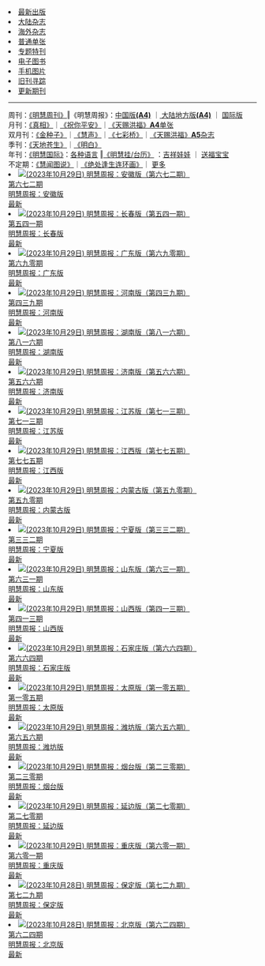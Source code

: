 <li><a href="/display.aspx?category_id=8">最新出版</a></li>
<li><a href="/category.aspx?category=mainland">大陆杂志</a></li>
<li><a href="/category.aspx?category=overseas">海外杂志</a></li>
<li><a href="/display.aspx?category_id=4&guige_id=3">普通单张</a></li>
<li><a href="/category.aspx?category=zhuanti">专题特刊</a></li>
<li><a href="/display.aspx?category_id=6&meijie_id=2">电子图书</a></li>
<li><a href="/display.aspx?qikan_type_id=11075">手机图片</a></li>
<li><a href="/display.aspx?category_id=5&zhouqi_id=6">旧刊寻踪</a></li>
<li><a href="/UpdatedArticles.aspx">更新期刊</a></li>

<hr />
<div><span>周刊：</span><span><a href="/display.aspx?qikan_type_id=5179">《明慧周刊》</a></span>‖<span>《明慧周报》</span>：<span><a href="/display.aspx?qikan_type_id=5178">中国版<b>(A4)</b></a> </span>
｜<span><a href="mainland.aspx"> 大陆地方版<b>(A4)</b></a> </span>
｜<span> <a href="/display.aspx?qikan_type_id=5151">国际版</a></span></div>
<div><span>月刊：</span><span><a href="/display.aspx?qikan_type_id=5240">《真相》</a></span>｜<span><a href="/display.aspx?qikan_type_id=11182">《祝你平安》</a></span>｜<span><a href="/display.aspx?qikan_type_id=5360&keyword=单张&contain=true">《天赐洪福》<b>A4</b>单张</a></span></div>
<div><span>双月刊：</span><span><a href="/display.aspx?qikan_type_id=7500">《金种子》</a></span>｜<span><a href="/display.aspx?qikan_type_id=5638">《慧声》</a></span>｜<span><a href="/display.aspx?qikan_type_id=7268">《七彩桥》</a></span>｜<span><a href="/display.aspx?qikan_type_id=5360&keyword=单张&contain=false">《天赐洪福》<b>A5</b>杂志</a> </span></div>
<div><span>季刊：</span><span><a href="/display.aspx?qikan_type_id=5139">《天地苍生》</a></span>｜<span><a href="/display.aspx?qikan_type_id=5140">《明白》</a></span></div>
<div><span>年刊：</span><span><a href="/display.aspx?qikan_type_id=10922">《明慧国际》</a></span>：<span><a href="/display.aspx?qikan_type_id=10922">各种语言</a> </span>
‖<span><a href="/display.aspx?category_id=6&meijie_id=3">《明慧挂/台历》</a> </span>：<span><a href="/display.aspx?category_id=6&meijie_id=3&keyword=吉祥娃娃">吉祥娃娃</a> </span>
｜<span> <a href="/display.aspx?category_id=6&meijie_id=3&keyword=送福宝宝">送福宝宝</a> </span></div>
<div><span>不定期：</span><span><a href="/display.aspx?qikan_type_id=11185">《慧闻图说》</a></span>｜<span><a href="/display.aspx?qikan_type_id=11131">《绝处逢生连环画》</a></span>｜<span> <a href="/display.aspx?category_id=6&meijie_id=3&keyword=other">更多</a> </span></div>




<li><a href="/qikan.aspx?id=210645" title="明慧周报：安徽版（第六七二期） ">
<img alt="(2023年10月29日) 明慧周报：安徽版（第六七二期） " src="https://qikan.minghui.org/mhqkpage/qikanimage/2023/10/28/mhzb_anhui_672_pdf-cover.png" />
<div class="annotation_over_cover_image">第六七二期</div>
<div class="annotation_over_cover_image_text">明慧周报：安徽版 </div>
<div class="annotation_background_wrapper_orange_strip"><span class="annotation_over_cover_image_orange_strip">最新</span></div>
</a></li>

<li><a href="/qikan.aspx?id=210644" title="明慧周报：长春版（第五四一期） ">
<img alt="(2023年10月29日) 明慧周报：长春版（第五四一期） " src="https://qikan.minghui.org/mhqkpage/qikanimage/2023/10/28/mhzb_changchun_541_pdf-cover.png" />
<div class="annotation_over_cover_image">第五四一期</div>
<div class="annotation_over_cover_image_text">明慧周报：长春版 </div>
<div class="annotation_background_wrapper_orange_strip"><span class="annotation_over_cover_image_orange_strip">最新</span></div>
</a></li>

<li><a href="/qikan.aspx?id=210642" title="明慧周报：广东版（第六九零期） ">
<img alt="(2023年10月29日) 明慧周报：广东版（第六九零期） " src="https://qikan.minghui.org/mhqkpage/qikanimage/2023/10/28/mhzb_guangdong_690_pdf-cover.png" />
<div class="annotation_over_cover_image">第六九零期</div>
<div class="annotation_over_cover_image_text">明慧周报：广东版 </div>
<div class="annotation_background_wrapper_orange_strip"><span class="annotation_over_cover_image_orange_strip">最新</span></div>
</a></li>

<li><a href="/qikan.aspx?id=210641" title="明慧周报：河南版（第四三九期） ">
<img alt="(2023年10月29日) 明慧周报：河南版（第四三九期） " src="https://qikan.minghui.org/mhqkpage/qikanimage/2023/10/28/mhzb_henan_439_pdf-cover.png" />
<div class="annotation_over_cover_image">第四三九期</div>
<div class="annotation_over_cover_image_text">明慧周报：河南版 </div>
<div class="annotation_background_wrapper_orange_strip"><span class="annotation_over_cover_image_orange_strip">最新</span></div>
</a></li>

<li><a href="/qikan.aspx?id=210640" title="明慧周报：湖南版（第八一六期） ">
<img alt="(2023年10月29日) 明慧周报：湖南版（第八一六期） " src="https://qikan.minghui.org/mhqkpage/qikanimage/2023/10/28/mhzb_hunan_816_pdf-cover.png" />
<div class="annotation_over_cover_image">第八一六期</div>
<div class="annotation_over_cover_image_text">明慧周报：湖南版 </div>
<div class="annotation_background_wrapper_orange_strip"><span class="annotation_over_cover_image_orange_strip">最新</span></div>
</a></li>

<li><a href="/qikan.aspx?id=210637" title="明慧周报：济南版（第五六六期） ">
<img alt="(2023年10月29日) 明慧周报：济南版（第五六六期） " src="https://qikan.minghui.org/mhqkpage/qikanimage/2023/10/28/mhzb_jinan_566_pdf-cover.png" />
<div class="annotation_over_cover_image">第五六六期</div>
<div class="annotation_over_cover_image_text">明慧周报：济南版 </div>
<div class="annotation_background_wrapper_orange_strip"><span class="annotation_over_cover_image_orange_strip">最新</span></div>
</a></li>

<li><a href="/qikan.aspx?id=210639" title="明慧周报：江苏版（第七一三期） ">
<img alt="(2023年10月29日) 明慧周报：江苏版（第七一三期） " src="https://qikan.minghui.org/mhqkpage/qikanimage/2023/10/28/mhzb_jiangsu_713_pdf-cover.png" />
<div class="annotation_over_cover_image">第七一三期</div>
<div class="annotation_over_cover_image_text">明慧周报：江苏版 </div>
<div class="annotation_background_wrapper_orange_strip"><span class="annotation_over_cover_image_orange_strip">最新</span></div>
</a></li>

<li><a href="/qikan.aspx?id=210638" title="明慧周报：江西版（第七七五期） ">
<img alt="(2023年10月29日) 明慧周报：江西版（第七七五期） " src="https://qikan.minghui.org/mhqkpage/qikanimage/2023/10/28/mhzb_jiangxi_775_pdf-cover.png" />
<div class="annotation_over_cover_image">第七七五期</div>
<div class="annotation_over_cover_image_text">明慧周报：江西版 </div>
<div class="annotation_background_wrapper_orange_strip"><span class="annotation_over_cover_image_orange_strip">最新</span></div>
</a></li>

<li><a href="/qikan.aspx?id=210636" title="明慧周报：内蒙古版（第五九零期） ">
<img alt="(2023年10月29日) 明慧周报：内蒙古版（第五九零期） " src="https://qikan.minghui.org/mhqkpage/qikanimage/2023/10/28/mhzb_neimenggu_590_pdf-cover.png" />
<div class="annotation_over_cover_image">第五九零期</div>
<div class="annotation_over_cover_image_text">明慧周报：内蒙古版 </div>
<div class="annotation_background_wrapper_orange_strip"><span class="annotation_over_cover_image_orange_strip">最新</span></div>
</a></li>

<li><a href="/qikan.aspx?id=210635" title="明慧周报：宁夏版（第三三二期） ">
<img alt="(2023年10月29日) 明慧周报：宁夏版（第三三二期） " src="https://qikan.minghui.org/mhqkpage/qikanimage/2023/10/28/mhzb_ningxia_332_pdf-cover.png" />
<div class="annotation_over_cover_image">第三三二期</div>
<div class="annotation_over_cover_image_text">明慧周报：宁夏版 </div>
<div class="annotation_background_wrapper_orange_strip"><span class="annotation_over_cover_image_orange_strip">最新</span></div>
</a></li>

<li><a href="/qikan.aspx?id=210634" title="明慧周报：山东版（第六三一期） ">
<img alt="(2023年10月29日) 明慧周报：山东版（第六三一期） " src="https://qikan.minghui.org/mhqkpage/qikanimage/2023/10/28/mhzb_shandong_631_pdf-cover.png" />
<div class="annotation_over_cover_image">第六三一期</div>
<div class="annotation_over_cover_image_text">明慧周报：山东版 </div>
<div class="annotation_background_wrapper_orange_strip"><span class="annotation_over_cover_image_orange_strip">最新</span></div>
</a></li>

<li><a href="/qikan.aspx?id=210633" title="明慧周报：山西版（第四一三期） ">
<img alt="(2023年10月29日) 明慧周报：山西版（第四一三期） " src="https://qikan.minghui.org/mhqkpage/qikanimage/2023/10/28/mhzb_shanxi_413_pdf-cover.png" />
<div class="annotation_over_cover_image">第四一三期</div>
<div class="annotation_over_cover_image_text">明慧周报：山西版 </div>
<div class="annotation_background_wrapper_orange_strip"><span class="annotation_over_cover_image_orange_strip">最新</span></div>
</a></li>

<li><a href="/qikan.aspx?id=210632" title="明慧周报：石家庄版（第六六四期） ">
<img alt="(2023年10月29日) 明慧周报：石家庄版（第六六四期） " src="https://qikan.minghui.org/mhqkpage/qikanimage/2023/10/28/mhzb_shijiazhuang_664_pdf-cover.png" />
<div class="annotation_over_cover_image">第六六四期</div>
<div class="annotation_over_cover_image_text">明慧周报：石家庄版 </div>
<div class="annotation_background_wrapper_orange_strip"><span class="annotation_over_cover_image_orange_strip">最新</span></div>
</a></li>

<li><a href="/qikan.aspx?id=210631" title="明慧周报：太原版（第一零五期） ">
<img alt="(2023年10月29日) 明慧周报：太原版（第一零五期） " src="https://qikan.minghui.org/mhqkpage/qikanimage/2023/10/28/mhzb_taiyuan_105_pdf-cover.png" />
<div class="annotation_over_cover_image">第一零五期</div>
<div class="annotation_over_cover_image_text">明慧周报：太原版 </div>
<div class="annotation_background_wrapper_orange_strip"><span class="annotation_over_cover_image_orange_strip">最新</span></div>
</a></li>

<li><a href="/qikan.aspx?id=210630" title="明慧周报：潍坊版（第六五六期） ">
<img alt="(2023年10月29日) 明慧周报：潍坊版（第六五六期） " src="https://qikan.minghui.org/mhqkpage/qikanimage/2023/10/28/mhzb_weifang_656_pdf-cover.png" />
<div class="annotation_over_cover_image">第六五六期</div>
<div class="annotation_over_cover_image_text">明慧周报：潍坊版 </div>
<div class="annotation_background_wrapper_orange_strip"><span class="annotation_over_cover_image_orange_strip">最新</span></div>
</a></li>

<li><a href="/qikan.aspx?id=210628" title="明慧周报：烟台版（第二三零期） ">
<img alt="(2023年10月29日) 明慧周报：烟台版（第二三零期） " src="https://qikan.minghui.org/mhqkpage/qikanimage/2023/10/28/mhzb_yantai_230_pdf-cover.png" />
<div class="annotation_over_cover_image">第二三零期</div>
<div class="annotation_over_cover_image_text">明慧周报：烟台版 </div>
<div class="annotation_background_wrapper_orange_strip"><span class="annotation_over_cover_image_orange_strip">最新</span></div>
</a></li>

<li><a href="/qikan.aspx?id=210629" title="明慧周报：延边版（第二七零期） ">
<img alt="(2023年10月29日) 明慧周报：延边版（第二七零期） " src="https://qikan.minghui.org/mhqkpage/qikanimage/2023/10/28/mhzb_yanbian_270_pdf-cover.png" />
<div class="annotation_over_cover_image">第二七零期</div>
<div class="annotation_over_cover_image_text">明慧周报：延边版 </div>
<div class="annotation_background_wrapper_orange_strip"><span class="annotation_over_cover_image_orange_strip">最新</span></div>
</a></li>

<li><a href="/qikan.aspx?id=210643" title="明慧周报：重庆版（第六零一期） ">
<img alt="(2023年10月29日) 明慧周报：重庆版（第六零一期） " src="https://qikan.minghui.org/mhqkpage/qikanimage/2023/10/28/mhzb_chongqing_601_pdf-cover.png" />
<div class="annotation_over_cover_image">第六零一期</div>
<div class="annotation_over_cover_image_text">明慧周报：重庆版 </div>
<div class="annotation_background_wrapper_orange_strip"><span class="annotation_over_cover_image_orange_strip">最新</span></div>
</a></li>

<li><a href="/qikan.aspx?id=210606" title="明慧周报：保定版（第七二九期） ">
<img alt="(2023年10月28日) 明慧周报：保定版（第七二九期） " src="https://qikan.minghui.org/mhqkpage/qikanimage/2023/10/27/mhzb_baoding_729_pdf-cover.png" />
<div class="annotation_over_cover_image">第七二九期</div>
<div class="annotation_over_cover_image_text">明慧周报：保定版 </div>
<div class="annotation_background_wrapper_orange_strip"><span class="annotation_over_cover_image_orange_strip">最新</span></div>
</a></li>

<li><a href="/qikan.aspx?id=210607" title="明慧周报：北京版（第六二四期） ">
<img alt="(2023年10月28日) 明慧周报：北京版（第六二四期） " src="https://qikan.minghui.org/mhqkpage/qikanimage/2023/10/27/mhzb_beijing_624_pdf-cover.png" />
<div class="annotation_over_cover_image">第六二四期</div>
<div class="annotation_over_cover_image_text">明慧周报：北京版 </div>
<div class="annotation_background_wrapper_orange_strip"><span class="annotation_over_cover_image_orange_strip">最新</span></div>
</a></li>
